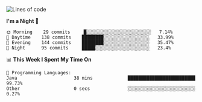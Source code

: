 <!--START_SECTION:waka-->
![Lines of code](https://img.shields.io/badge/From%20Hello%20World%20I%27ve%20Written-143695%20lines%20of%20code-blue)

**I'm a Night 🦉** 

```text
🌞 Morning    29 commits     █░░░░░░░░░░░░░░░░░░░░░░░░   7.14% 
🌆 Daytime    138 commits    ████████░░░░░░░░░░░░░░░░░   33.99% 
🌃 Evening    144 commits    ████████░░░░░░░░░░░░░░░░░   35.47% 
🌙 Night      95 commits     █████░░░░░░░░░░░░░░░░░░░░   23.4%

```


📊 **This Week I Spent My Time On** 

```text
💬 Programming Languages: 
Java                     38 mins             █████████████████████████   99.73% 
Other                    0 secs              ░░░░░░░░░░░░░░░░░░░░░░░░░   0.27%

```


<!--END_SECTION:waka-->
